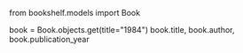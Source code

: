 from bookshelf.models import Book

book = Book.objects.get(title="1984")
book.title, book.author, book.publication_year